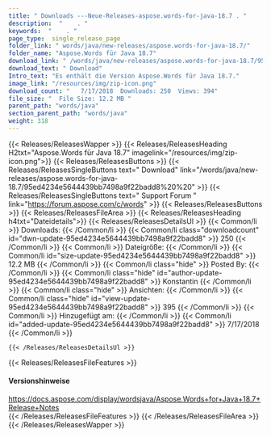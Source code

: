 ```yaml
---
title: " Downloads ---Neue-Releases-aspose.words-for-java-18.7 . "
description:  "    . " 
keywords:  "    . " 
page_type:  single_release_page
folder_link: " words/java/new-releases/aspose.words-for-java-18.7/"
folder_name: "Aspose.Words für Java 18.7"
download_link: " /words/java/new-releases/aspose.words-for-java-18.7/95ed4234e5644439bb7498a9f22badd8"
download_text: " Download"
Intro_text: "Es enthält die Version Aspose.Words für Java 18.7."
image_link: "/resources/img/zip-icon.png"
download_count: "   7/17/2018  Downloads: 250  Views: 394"
file_size: "  File Size: 12.2 MB "
parent_path: "words/java"
section_parent_path: "words/java"
weight: 318
---
```


{{< Releases/ReleasesWapper >}}
  {{< Releases/ReleasesHeading H2txt="Aspose.Words für Java 18.7" imagelink="/resources/img/zip-icon.png">}}
  {{< Releases/ReleasesButtons >}}
    {{< Releases/ReleasesSingleButtons text=" Download" link="/words/java/new-releases/aspose.words-for-java-18.7/95ed4234e5644439bb7498a9f22badd8%20%20" >}}
    {{< Releases/ReleasesSingleButtons text=" Support Forum " link="https://forum.aspose.com/c/words" >}}
  {{< Releases/ReleasesButtons >}}
  {{< Releases/ReleasesFileArea >}}
    {{< Releases/ReleasesHeading h4txt="Dateidetails">}}
    {{< Releases/ReleasesDetailsUl >}}
            {{< Common/li >}} Downloads: {{< /Common/li >}}
      {{< Common/li class="downloadcount" id="dwn-update-95ed4234e5644439bb7498a9f22badd8" >}} 250 {{< /Common/li >}}
      {{< Common/li >}} Dateigröße: {{< /Common/li >}}
      {{< Common/li id="size-update-95ed4234e5644439bb7498a9f22badd8" >}} 12.2 MB {{< /Common/li >}} 
      {{< Common/li  class="hide" >}} Posted By: {{< /Common/li >}} 
      {{< Common/li class="hide" id="author-update-95ed4234e5644439bb7498a9f22badd8" >}} Konstantin {{< /Common/li >}}
      {{< Common/li class="hide" >}} Ansichten: {{< /Common/li >}}
      {{< Common/li class="hide" id="view-update-95ed4234e5644439bb7498a9f22badd8" >}} 395 {{< /Common/li >}}
      {{< Common/li >}} Hinzugefügt am: {{< /Common/li >}}
      {{< Common/li id="added-update-95ed4234e5644439bb7498a9f22badd8" >}} 7/17/2018 {{< /Common/li >}} 

    {{< /Releases/ReleasesDetailsUl >}}

  {{< Releases/ReleasesFileFeatures >}}
      <h4>Versionshinweise</h4><div> <a href="https://docs.aspose.com/display/wordsjava/Aspose.Words+for+Java+18.7+Release+Notes">https://docs.aspose.com/display/wordsjava/Aspose.Words+for+Java+18.7+Release+Notes</a></div>
  {{< /Releases/ReleasesFileFeatures >}}
 {{< /Releases/ReleasesFileArea >}}
{{< /Releases/ReleasesWapper >}}




